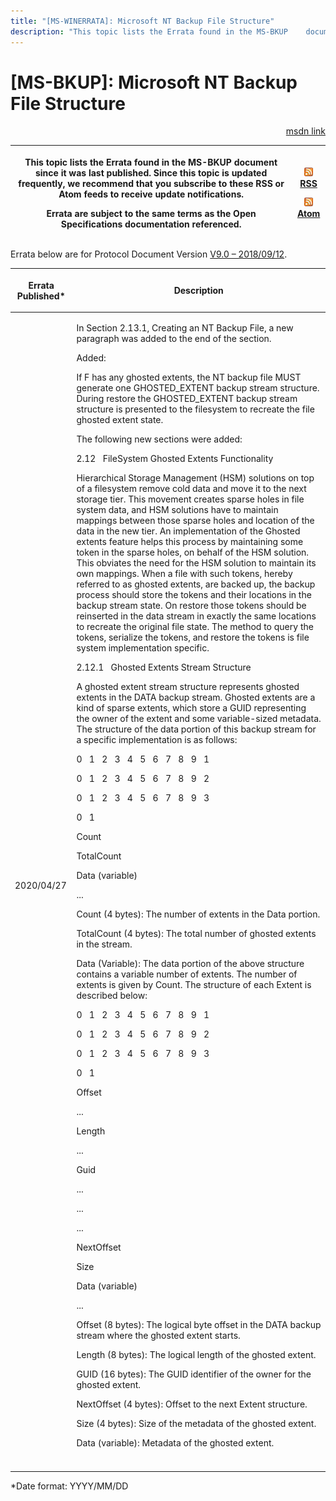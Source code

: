 ```yaml
---
title: "[MS-WINERRATA]: Microsoft NT Backup File Structure"
description: "This topic lists the Errata found in the MS-BKUP    document since it was last published. Since this topic is updated    frequently, we recommend"
---
```


# [MS-BKUP]: Microsoft NT Backup File Structure

<p align="right"><a href="https://msdn.microsoft.com/en-us/library/eb869ede-eea7-4358-b489-daaca74eb1e9">msdn link</a></p>
<p> </p>

<table>
 <thead>
  <tr>
   <th>
   <p>This topic lists the Errata found in the MS-BKUP
   document since it was last published. Since this topic is updated
   frequently, we recommend that you subscribe to these RSS or Atom feeds to
   receive update notifications.</p>
   <p>Errata are subject to the same terms as the
   Open Specifications documentation referenced.</p>
   </th>
   <th>
   <p><img id="Picture 362" src="MS-WINERRATA_files/image002.png"><span><a href="http://blogs.msdn.com/b/protocol_content_errata/rss.aspx">RSS</a></span>
   </p>
   <p><img id="Picture 357" src="MS-WINERRATA_files/image002.png"><span><a href="http://blogs.msdn.com/b/protocol_content_errata/atom.aspx">Atom</a></span>
   </p>
   <p> </p>
   </th>
  </tr>
 </thead>
</table>

<p>Errata below are for Protocol Document Version <span><a href="https://docs.microsoft.com/en-us/openspecs/windows_protocols/ms-bkup/f67950c8-d583-469a-83dd-c4ff4cedf533">V9.0
– 2018/09/12</a></span>.</p>

<table><thead>
  <tr>
   <th>
   <p>Errata Published*</p>
   </th>
   <th>
   <p>Description</p>
   </th>
  </tr>
 </thead><tbody><tr>
  <td>
  <p>2020/04/27</p>
  </td>
  <td>
  <p>In Section 2.13.1, Creating an NT Backup File, a new
  paragraph was added to the end of the section.</p>
  <p> </p>
  <p>Added:</p>
  <p> </p>
  <p>If F has any ghosted extents, the NT backup file MUST
  generate one GHOSTED_EXTENT backup stream structure. During restore the
  GHOSTED_EXTENT backup stream structure is presented to the filesystem to
  recreate the file ghosted extent state.</p>
  <p> </p>
  <p>The following new sections were added:</p>
  <p> </p>
  <p>2.12   FileSystem Ghosted Extents Functionality</p>
  <p> </p>
  <p>Hierarchical Storage Management (HSM) solutions on top
  of a filesystem remove cold data and move it to the next storage tier. This
  movement creates sparse holes in file system data, and HSM solutions have to
  maintain mappings between those sparse holes and location of the data in the
  new tier. An implementation of the Ghosted extents feature helps this process
  by maintaining some token in the sparse holes, on behalf of the HSM solution.
  This obviates the need for the HSM solution to maintain its own mappings.
  When a file with such tokens, hereby referred to as ghosted extents, are
  backed up, the backup process should store the tokens and their locations in
  the backup stream state. On restore those tokens should be reinserted in the
  data stream in exactly the same locations to recreate the original file
  state. The method to query the tokens, serialize the tokens, and restore the
  tokens is file system implementation specific.</p>
  <p> </p>
  <p>2.12.1   Ghosted Extents Stream Structure</p>
  <p> </p>
  <p>A ghosted extent stream structure represents ghosted
  extents in the DATA backup stream. Ghosted extents are a kind of sparse
  extents, which store a GUID representing the owner of the extent and some
  variable-sized metadata. The structure of the data portion of this backup
  stream for a specific implementation is as follows:</p>
  <p> </p>
  <p>0   1   2   3   4   5   6   7   8   9   1</p>
  <p> </p>
  <p>0   1   2   3   4   5   6   7   8   9   2</p>
  <p> </p>
  <p>0   1   2   3   4   5   6   7   8   9   3</p>
  <p> </p>
  <p>0   1</p>
  <p> </p>
  <p>Count</p>
  <p> </p>
  <p>TotalCount</p>
  <p> </p>
  <p>Data (variable)</p>
  <p> </p>
  <p>...</p>
  <p> </p>
  <p>Count (4 bytes): The number of extents in the Data
  portion.</p>
  <p> </p>
  <p>TotalCount (4 bytes): The total number of ghosted
  extents in the stream.</p>
  <p> </p>
  <p>Data (Variable):  The data portion of the above
  structure contains a variable number of extents. The number of extents is
  given by Count. The structure of each Extent is described below:</p>
  <p> </p>
  <p>0   1   2   3   4   5   6   7   8   9   1</p>
  <p> </p>
  <p>0   1   2   3   4   5   6   7   8   9   2</p>
  <p> </p>
  <p>0   1   2   3   4   5   6   7   8   9   3</p>
  <p> </p>
  <p>0   1</p>
  <p> </p>
  <p>Offset</p>
  <p> </p>
  <p>...</p>
  <p> </p>
  <p>Length</p>
  <p> </p>
  <p>...</p>
  <p> </p>
  <p>Guid</p>
  <p> </p>
  <p>...</p>
  <p> </p>
  <p>...</p>
  <p> </p>
  <p>...</p>
  <p> </p>
  <p>NextOffset</p>
  <p> </p>
  <p>Size</p>
  <p> </p>
  <p>Data (variable)</p>
  <p> </p>
  <p>...</p>
  <p> </p>
  <p>Offset (8 bytes): The logical byte offset in the DATA
  backup stream where the ghosted extent starts.</p>
  <p> </p>
  <p>Length (8 bytes): The logical length of the ghosted
  extent.</p>
  <p> </p>
  <p>GUID (16 bytes): The GUID identifier of the owner for
  the ghosted extent.</p>
  <p> </p>
  <p>NextOffset (4 bytes): Offset to the next Extent structure.</p>
  <p> </p>
  <p>Size (4 bytes): Size of the metadata of the ghosted
  extent.</p>
  <p> </p>
  <p>Data (variable): Metadata of the ghosted extent.</p>
  </td>
 </tr><tr>
  <td></td>
  <td>
  <p> </p>
  </td>
 </tr></tbody></table>

<p>*Date format: YYYY/MM/DD</p>


                